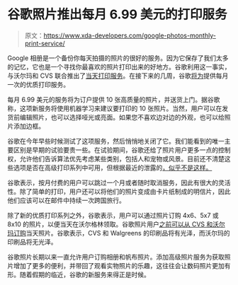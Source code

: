 # 谷歌照片推出每月 6.99 美元的打印服务

> 原文：<https://www.xda-developers.com/google-photos-monthly-print-service/>

Google 相册是一个备份你每天拍摄的照片的很好的服务。因为它保存了我们太多的记忆，它也是一个寻找你最喜欢的照片打印出来的好地方。谷歌利用这一事实，与沃尔玛和 CVS 联合推出了[当天打印服务](https://www.xda-developers.com/google-photos-memories-same-day-prints-walmart-cvs-canvas-prints/)。在接下来的几周，谷歌[将为](https://blog.google/products/photos/delivered-monthly/)提供每月一次的优质打印服务。

每月 6.99 美元的服务将为订户提供 10 张高质量的照片，并送货上门。据谷歌称，这项新服务将使用机器学习来建议要打印的 10 张照片。当然，用户可以在发货前编辑照片，也可以选择哑光或亮面。如果您不喜欢边对边的外观，也可以给照片添加边框。

谷歌在今年早些时候测试了这项服务，然后悄悄地关闭了它。我们能看到的唯一主要区别是早期的试验要贵一些。在试验期间，谷歌还给了照片用户更多一点的控制权，允许他们告诉算法优先考虑某些类别，包括人和宠物或风景。目前还不清楚这些选项是否在高级打印系列中可用，但根据最近的泄露的[，似乎不是这样。](https://www.xda-developers.com/google-photos-premium-print-series-subscription/)

谷歌表示，按月付费的用户可以跳过一个月或者随时取消服务，因此有很大的灵活性。除了简单的打印，用户还可以将他们的照片变成由卡片纸制成的明信片，因此他们应该可以在邮件中持续一次跨国旅行。

除了新的优质打印系列之外，谷歌表示，用户可以通过照片订购 4x6、5x7 或 8x10 的照片，以便当天在沃尔格林领取。谷歌照片用户[之前可以从 CVS 和沃尔玛订购](https://support.google.com/photos/answer/9380189)当天照片。谷歌表示，CVS 和 Walgreens 的印刷品将有光泽，而沃尔玛的印刷品将无光泽。

谷歌照片长期以来一直允许用户订购相册和帆布照片。添加高级照片服务为获取照片增加了更多的便利，并带回了观看实物照片的乐趣，这往往会让数码照片更加有形。随着假期的临近，谷歌的新服务来得正是时候。
